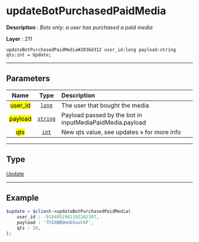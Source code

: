 # updateBotPurchasedPaidMedia

**Description** : *Bots only: a user has purchased a paid media*

**Layer** : 211

```tl
updateBotPurchasedPaidMedia#283bd312 user_id:long payload:string qts:int = Update;
```

---

## Parameters

| Name | Type | Description |
| :---: | :---: | :--- |
| <mark>user_id</mark> | [`long`](type/long) | The user that bought the media |
| <mark>payload</mark> | [`string`](type/string) | Payload passed by the bot in inputMediaPaidMedia.payload |
| <mark>qts</mark> | [`int`](type/int) | New qts value, see updates » for more info |

---

## Type

[Update](type/Update)

---

## Example

```php
$update = $client->updateBotPurchasedPaidMedia(
	user_id : -9184951901392262397,
	payload : '7hIXWBQmnb5uvCkF',
	qts : 50,
);
```